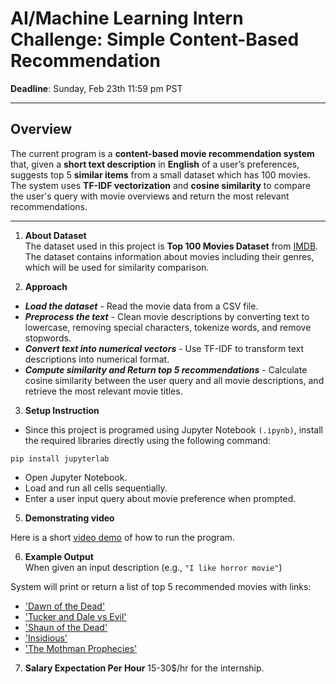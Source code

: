 # AI/Machine Learning Intern Challenge: Simple Content-Based Recommendation

**Deadline**: Sunday, Feb 23th 11:59 pm PST

---

## Overview

The current program is a **content-based movie recommendation system** that, given a **short text description** in **English** of a user’s preferences, suggests top 5 **similar items** from a small dataset which has 100 movies. The system uses **TF-IDF vectorization** and **cosine similarity** to compare the user's query with movie overviews and return the most relevant recommendations.

---

1. **About Dataset**  
The dataset used in this project is **Top 100 Movies Dataset** from [IMDB](https://www.imdb.com/list/ls053251213/). The dataset contains information about movies including their genres, which will be used for similarity comparison.

2. **Approach**  
- ***Load the dataset*** - Read the movie data from a CSV file.
- ***Preprocess the text*** - Clean movie descriptions by converting text to lowercase, removing special characters, tokenize words, and remove stopwords.
- ***Convert text into numerical vectors*** - Use TF-IDF to transform text descriptions into numerical format.
- ***Compute similarity and Return top 5 recommendations*** - Calculate cosine similarity between the user query and all movie descriptions, and retrieve the most relevant movie titles.

3. **Setup Instruction**  
- Since this project is programed using Jupyter Notebook ```(.ipynb)```, install the required libraries directly using the following command:

```pip install jupyterlab```

- Open Jupyter Notebook.
- Load and run all cells sequentially.
- Enter a user input query about movie preference when prompted.

5. **Demonstrating video** 

Here is a short [video demo](https://youtu.be/0F_FnaNtMWQ) of how to run the program. 

6. **Example Output**  
When given an input description (e.g., `"I like horror movie"`)

System will print or return a list of top 5 recommended movies with links:
- ['Dawn of the Dead'](https://www.imdb.com/title/tt0363547/)
- ['Tucker and Dale vs Evil']('https://www.imdb.com/title/tt1465522/)
- ['Shaun of the Dead']('https://www.imdb.com/title/tt0365748/')
- ['Insidious']('https://www.imdb.com/title/tt1591095/)
- ['The Mothman Prophecies']('https://www.imdb.com/title/tt0265349/)


7. **Salary Expectation Per Hour**
15-30$/hr for the internship.
